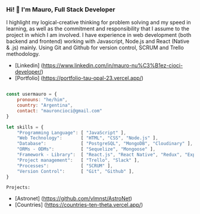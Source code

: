<h3 align="left">Hi! 👋 I'm Mauro, Full Stack Developer</h3>

<p align="left">I highlight my logical-creative thinking for problem solving and my speed in learning, as well as the commitment and responsibility that I assume to the project in which I am involved. I have experience in web development (both backend and frontend) working with Javascript, Node.js and React (Native & .js) mainly. Using Git and Github for version control, SCRUM and Trello methodology.</p>

- [Linkedin] (https://www.linkedin.com/in/mauro-nu%C3%B1ez-cioci-developer/)
- [Portfolio] (https://portfolio-tau-opal-23.vercel.app/)

```js

const usermauro = {
    pronouns: "he/him",
    country: "Argentina",
    contact: "mauroncioci@gmail.com"
}
```

```js
let skills = {
    "Programming Language": [ "JavaScript" ],
    "Web Technology":       [ "HTML", "CSS", "Node.js" ],
    "Database":             [ "PostgreSQL", "MongoDB", "Cloudinary" ],
    "ORMs - ODMs":          [ "Sequelize", "Mongoose" ],
    "Framework - Library":  [ "React.js", "React Native", "Redux", "Express.js" ],
    "Project management":   [ "Trello", "Slack" ],
    "Processes":            [ "SCRUM" ],
    "Version Control":      [ "Git", "Github" ],
}
```

```Projects:```
- [Astronet]  (https://github.com/vlmnst/AstroNet)
- [Countries] (https://countries-ten-theta.vercel.app/)
